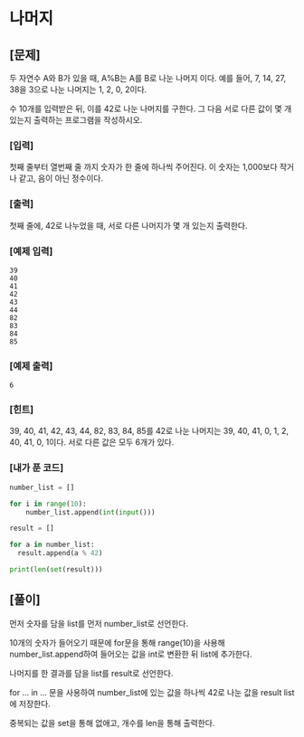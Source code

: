 # 나머지



## [문제]

두 자연수 A와 B가 있을 때, A%B는 A를 B로 나눈 나머지 이다. 예를 들어, 7, 14, 27, 38을 3으로 나눈 나머지는 1, 2, 0, 2이다. 

수 10개를 입력받은 뒤, 이를 42로 나눈 나머지를 구한다. 그 다음 서로 다른 값이 몇 개 있는지 출력하는 프로그램을 작성하시오.



### [입력]

첫째 줄부터 열번째 줄 까지 숫자가 한 줄에 하나씩 주어진다. 이 숫자는 1,000보다 작거나 같고, 음이 아닌 정수이다.



### [출력]

첫째 줄에, 42로 나누었을 때, 서로 다른 나머지가 몇 개 있는지 출력한다.



### [예제 입력]

```
39
40
41
42
43
44
82
83
84
85
```



### [예제 출력]

```
6
```



### [힌트]

39, 40, 41, 42, 43, 44, 82, 83, 84, 85를 42로 나눈 나머지는 39, 40, 41, 0, 1, 2, 40, 41, 0, 1이다. 서로 다른 값은 모두 6개가 있다.



### [내가 푼 코드]

```python
number_list = []

for i in range(10):
    number_list.append(int(input()))

result = []

for a in number_list:
  result.append(a % 42)

print(len(set(result)))
```



## [풀이]

먼저 숫자를 담을 list를 먼저 number_list로 선언한다.

10개의 숫자가 들어오기 때문에 for문을 통해 range(10)을 사용해 number_list.append하여 들어오는 값을 int로 변환한 뒤 list에 추가한다.

나머지를 한 결과를 담을 list를 result로 선언한다.

for ... in ... 문을 사용하여 number_list에 있는 값을 하나씩 42로 나눈 값을 result list에 저장한다.

중복되는 값을 set을 통해 없애고, 개수를 len을 통해 출력한다.
